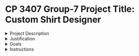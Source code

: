 # CP 3407 Group-7 Project Title: Custom Shirt Designer

<details>
<summary>
Project Description
</summary>
  
  ## Project Description
Custom Shirt Designer is an innovative website that allows users to design and purchase custom shirts tailored to their preferences. Users can select the size and color for the shirt base, create or choose specific designs, and complete the purchase online. The platform ensures a smooth user experience from customization to delivery, featuring secure online payment and efficient order delivery. Additionally, it offers a dedicated section for users to view their past orders and track current ones. The integrated virtual assistant provides real-time assistance with design choices, order processes, and any queries, making Custom Shirt Designer a convenient and personalized solution for custom apparel shopping.
</details>

<details>
<summary>
  Justification
</summary>
  
## Justification
The demand for personalized apparel is rapidly increasing in today's market, driven by consumers' desire for unique self-expression. Traditional retail stores often lack the variety and customization options that modern customers seek. Additionally, the convenience of online shopping has become a significant factor in purchasing decisions. Market research indicates a growing trend towards online customization platforms for clothing, highlighting the need for innovative ICT solutions in this sector. Existing ICT solutions in the market offer limited customization options and may not provide an intuitive user experience. Many platforms lack integration with virtual assistants, which can enhance user engagement and satisfaction. Therefore, there is a clear opportunity to develop a comprehensive custom shirt designing website that caters to the evolving needs of consumers.
</details>

<details>
<summary>
  Goals
</summary>
  
## Goals
The primary goal of the Custom Shirt Designer project is to develop a user-friendly website that enables customers to design and purchase custom shirts with ease. Project deliverables consist of:
1. User Interface: Design an intuitive and visually appealing interface that guides users through the customization process.
2. Customization Options: Implement a varied range of customization features, covering shirt size, color, and personalized design options.
3. Virtual Assistant Integration: Integrate a virtual assistant to provide real-time support and assistance to users throughout the design and ordering process.
4. Secure Payment Gateway: Implement a secure online payment system to facilitate seamless transactions.
5. Order Tracking: Develop a system for users to track the status of their orders and view past purchases.
</details>

<details>
<summary>
  Instructions
</summary>
  
## Project Setup Instructions

### 1. Install Necessary Software
1. **VS Code**: Download and install [VS Code](https://code.visualstudio.com/download) or another code editor of your choice.
2. **Composer**: Download and install [Composer](https://getcomposer.org/download/) for dependency management and to use tools like PHPMailer.
3. **XAMPP**: Download and install [XAMPP](https://www.apachefriends.org/download.html) for a local web server environment.

### 2. Configure XAMPP
1. Open the XAMPP Control Panel.
2. Click 'Start' for both Apache and MySQL. 
3. Ensure that ports 80, 443, and 3306 are not being used by other applications.
   ![XAMPP Control Panel](https://github.com/user-attachments/assets/67dda34b-3e17-4ac1-b47f-0387654ef845)

### 3. Set Up the Database
1. Open a web browser and go to `localhost`.
2. In the website header, click on 'phpMyAdmin'.
   ![phpMyAdmin](https://github.com/user-attachments/assets/b35e144f-fdb8-4c19-9523-f1bbbb8355ea)
3. Create a new database named `users` and click 'Create'.
   ![Create Database](https://github.com/user-attachments/assets/82d73785-89d5-4984-be8d-a781a8de32ac)
4. Open the SQL tab in the `users` database.
5. Copy the SQL code from [this link](https://github.com/Raltyez/Group-7-TR2-2024/blob/main/Code/sql_code) and paste it into the SQL query box. Click 'Go'.
   ![SQL Query](https://github.com/user-attachments/assets/e7be1db4-3bae-4da4-bce8-2cd834a3300e)
6. Verify that the attributes are as shown below.
   ![Database Attributes](https://github.com/user-attachments/assets/c95524d1-d979-4148-a845-e4a295fa56a0)
7. Click on the `product` database, open the SQL tab, and paste the SQL code from [this link](https://github.com/Raltyez/Group-7-TR2-2024/blob/main/Code/product_sql_code). Click 'Go'.

### 4. Set Up the Project Folder
1. Create a new folder named `comitop` in the following directory: `This PC > OS (C:) > xampp > htdocs`.
2. Open VS Code and navigate to the `comitop` folder.
3. Paste all the code from [this repository](https://github.com/Raltyez/Group-7-TR2-2024/tree/main/Code) into the `comitop` folder.

### 5. Verify the Setup
1. In your web browser, go to `http://localhost/comitop` to see if the project is running correctly.
2. Ensure that the database and project files are correctly set up and functioning as expected.

If you encounter any issues, refer to the installation guides of the respective software or seek help from relevant community forums.

</details>
